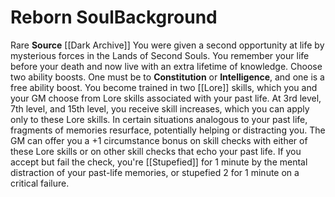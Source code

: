 ﻿---
ability:
- Constitution
- Intelligence
ability_boost:
- Constitution
- Intelligence
feat: null
id: '327'
name: Reborn Soul
prerequisite: null
rarity: Rare
skill: null
source: '[[DATABASE/source/Dark Archive|Dark Archive]]'
subcategory: general
trait:
- '[[DATABASE/trait/Rare|Rare]]'
type: Background

---
# Reborn Soul<span class="item-type">Background</span>

<span class="trait-rare item-trait">Rare</span>
**Source** [[Dark Archive]]
You were given a second opportunity at life by mysterious forces in the Lands of Second Souls. You remember your life before your death and now live with an extra lifetime of knowledge.
 Choose two ability boosts. One must be to **Constitution** or **Intelligence**, and one is a free ability boost.
 You become trained in two [[Lore]] skills, which you and your GM choose from Lore skills associated with your past life. At 3rd level, 7th level, and 15th level, you receive skill increases, which you can apply only to these Lore skills. In certain situations analogous to your past life, fragments of memories resurface, potentially helping or distracting you. The GM can offer you a +1 circumstance bonus on skill checks with either of these Lore skills or on other skill checks that echo your past life. If you accept but fail the check, you're [[Stupefied]] for 1 minute by the mental distraction of your past-life memories, or stupefied 2 for 1 minute on a critical failure.